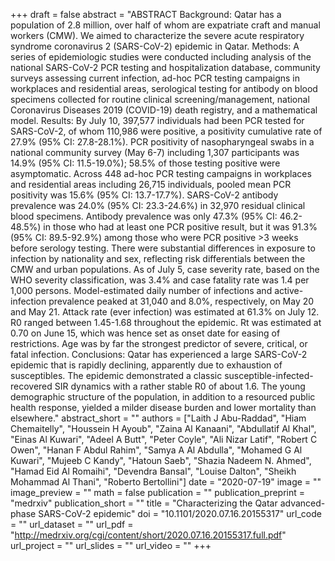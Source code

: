 +++
draft = false
abstract = "ABSTRACT Background: Qatar has a population of 2.8 million, over half of whom are expatriate craft and manual workers (CMW). We aimed to characterize the severe acute respiratory syndrome coronavirus 2 (SARS-CoV-2) epidemic in Qatar. Methods: A series of epidemiologic studies were conducted including analysis of the national SARS-CoV-2 PCR testing and hospitalization database, community surveys assessing current infection, ad-hoc PCR testing campaigns in workplaces and residential areas, serological testing for antibody on blood specimens collected for routine clinical screening/management, national Coronavirus Diseases 2019 (COVID-19) death registry, and a mathematical model. Results: By July 10, 397,577 individuals had been PCR tested for SARS-CoV-2, of whom 110,986 were positive, a positivity cumulative rate of 27.9% (95% CI: 27.8-28.1%). PCR positivity of nasopharyngeal swabs in a national community survey (May 6-7) including 1,307 participants was 14.9% (95% CI: 11.5-19.0%); 58.5% of those testing positive were asymptomatic. Across 448 ad-hoc PCR testing campaigns in workplaces and residential areas including 26,715 individuals, pooled mean PCR positivity was 15.6% (95% CI: 13.7-17.7%). SARS-CoV-2 antibody prevalence was 24.0% (95% CI: 23.3-24.6%) in 32,970 residual clinical blood specimens. Antibody prevalence was only 47.3% (95% CI: 46.2-48.5%) in those who had at least one PCR positive result, but it was 91.3% (95% CI: 89.5-92.9%) among those who were PCR positive >3 weeks before serology testing. There were substantial differences in exposure to infection by nationality and sex, reflecting risk differentials between the CMW and urban populations. As of July 5, case severity rate, based on the WHO severity classification, was 3.4% and case fatality rate was 1.4 per 1,000 persons. Model-estimated daily number of infections and active-infection prevalence peaked at 31,040 and 8.0%, respectively, on May 20 and May 21. Attack rate (ever infection) was estimated at 61.3% on July 12. R0 ranged between 1.45-1.68 throughout the epidemic. Rt was estimated at 0.70 on June 15, which was hence set as onset date for easing of restrictions. Age was by far the strongest predictor of severe, critical, or fatal infection. Conclusions: Qatar has experienced a large SARS-CoV-2 epidemic that is rapidly declining, apparently due to exhaustion of susceptibles. The epidemic demonstrated a classic susceptible-infected-recovered SIR dynamics with a rather stable R0 of about 1.6. The young demographic structure of the population, in addition to a resourced public health response, yielded a milder disease burden and lower mortality than elsewhere."
abstract_short = ""
authors = ["Laith J Abu-Raddad", "Hiam Chemaitelly", "Houssein H Ayoub", "Zaina Al Kanaani", "Abdullatif Al Khal", "Einas Al Kuwari", "Adeel A Butt", "Peter Coyle", "Ali Nizar Latif", "Robert C Owen", "Hanan F Abdul Rahim", "Samya A Al Abdulla", "Mohamed G Al Kuwari", "Mujeeb C Kandy", "Hatoun Saeb", "Shazia Nadeem N. Ahmed", "Hamad Eid Al Romaihi", "Devendra Bansal", "Louise Dalton", "Sheikh Mohammad Al Thani", "Roberto Bertollini"]
date = "2020-07-19"
image = ""
image_preview = ""
math = false
publication = ""
publication_preprint = "medrxiv"
publication_short = ""
title = "Characterizing the Qatar advanced-phase SARS-CoV-2 epidemic"
doi = "10.1101/2020.07.16.20155317"
url_code = ""
url_dataset = ""
url_pdf = "http://medrxiv.org/cgi/content/short/2020.07.16.20155317.full.pdf"
url_project = ""
url_slides = ""
url_video = ""
+++